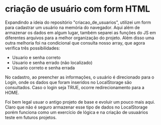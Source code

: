 # criação de usuário com form HTML
Expandindo a ideia do repositório "criacao_de_usuarios", utilizei um form para cadastrar um usuário na memória do navegador. Aqui além de armazenar os dados em algum lugar, também separei as funções do JS em diferentes arquivos para a melhor organização do projeto.
Além disso uma outra melhoria foi na condicional que consulta nosso array, que agora verifica três possibilidades:
- Usuario e senha correto
- Usuario e senha errado (não localizado)
- Usuario correto e senha errada

No cadastro, ao preencher as informações, o usuário é direcionado para o Login, onde os dados que foram inseridos no LocalStorage são consultados. Caso o login seja TRUE, ocorre redirecionamento para a HOME.

Foi bem legal usuar o antigo projeto de base e evoluir um pouco mais aqui. Claro que não é seguro armazenar esse tipo de dados no LocalStorage porém funciona como um exercício de lógica e na criação de usuaários teste em futuros projetos.
